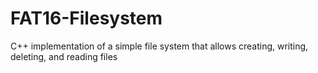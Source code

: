 # FAT16-Filesystem
C++ implementation of a simple file system that allows creating, writing, deleting, and reading files
